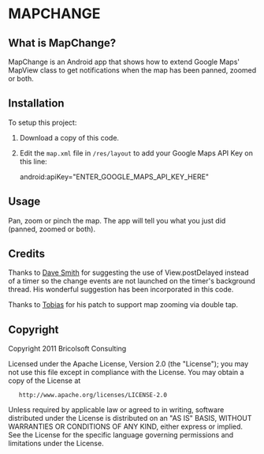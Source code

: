 MAPCHANGE
=========

What is MapChange?
---------------------
MapChange is an Android app that shows how to extend Google Maps' MapView class to get notifications when the map has been panned, zoomed or both.

Installation
------------
To setup this project:

1. Download a copy of this code.
1. Edit the `map.xml` file in `/res/layout` to add your Google Maps API Key on this line:

    android:apiKey="ENTER_GOOGLE_MAPS_API_KEY_HERE"

Usage
-----
Pan, zoom or pinch the map. The app will tell you what you just did (panned, zoomed or both).

Credits
-------
Thanks to [Dave Smith](https://github.com/devunwired) for suggesting the use of View.postDelayed instead of a timer so the change events are not launched on the timer's background thread. His wonderful suggestion has been incorporated in this code.

Thanks to [Tobias](https://github.com/johnjohndoe) for his patch to support map zooming via double tap.

Copyright
---------
Copyright 2011 Bricolsoft Consulting

Licensed under the Apache License, Version 2.0 (the "License"); you may not use this file except in compliance with the License. You may obtain a copy of the License at

       http://www.apache.org/licenses/LICENSE-2.0

Unless required by applicable law or agreed to in writing, software distributed under the License is distributed on an "AS IS" BASIS, WITHOUT WARRANTIES OR CONDITIONS OF ANY KIND, either express or implied. See the License for the specific language governing permissions and limitations under the License.